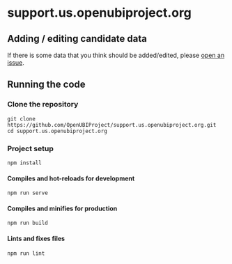 # support.us.openubiproject.org

## Adding / editing candidate data

If there is some data that you think should be added/edited, please [open an issue](https://github.com/OpenUBIProject/support.us.openubiproject.org/issues/new).

## Running the code

### Clone the repository

```
git clone https://github.com/OpenUBIProject/support.us.openubiproject.org.git
cd support.us.openubiproject.org
```

### Project setup

```
npm install
```

#### Compiles and hot-reloads for development

```
npm run serve
```

#### Compiles and minifies for production

```
npm run build
```

#### Lints and fixes files

```
npm run lint
```
